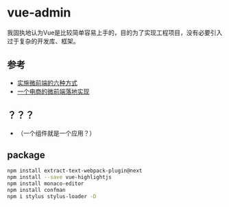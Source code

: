 # vue-admin

我固执地认为Vue是比较简单容易上手的，目的为了实现工程项目，没有必要引入过于复杂的开发库、框架。

## 参考

- [实施微前端的六种方式](https://segmentfault.com/a/1190000015566927)
- [一个电商的微前端落地实现](https://www.jianshu.com/p/81272689a134)

## ？？？

- （一个组件就是一个应用？）

## package

``` bash
npm install extract-text-webpack-plugin@next
npm install --save vue-highlightjs
npm install monaco-editor
npm install confman 
npm i stylus stylus-loader -D
```
